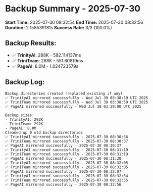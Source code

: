 # Backup Summary - 2025-07-30

**Start Time:** 2025-07-30 08:32:54
**End Time:** 2025-07-30 08:32:56
**Duration:** 2.158539181s
**Success Rate:** 3/3 (100.0%)

## Backup Results:
- ✅ **TrinityAI**: 288K - 582.114137ms
- ✅ **TriniTeam**: 288K - 551.60819ms
- ✅ **PageAI**: 8.0M - 1.024723579s

## Backup Log:
```
Backup directories created (replaced existing if any)
✅ TrinityAI mirrored successfully - Wed Jul 30 03:38:59 UTC 2025
✅ TriniTeam mirrored successfully - Wed Jul 30 03:38:59 UTC 2025
✅ PageAI mirrored successfully - Wed Jul 30 03:39:00 UTC 2025

Backup sizes:
- TrinityAI: 292K
- TriniTeam: 292K
- PageAI: 8.0M
Cleaned up 0 old backup directories
✅ TrinityAI mirrored successfully - 2025-07-30 08:30:36
✅ TriniTeam mirrored successfully - 2025-07-30 08:30:37
✅ PageAI mirrored successfully - 2025-07-30 08:30:37
✅ TrinityAI mirrored successfully - 2025-07-30 08:31:19
✅ TriniTeam mirrored successfully - 2025-07-30 08:31:19
✅ PageAI mirrored successfully - 2025-07-30 08:31:20
✅ TrinityAI mirrored successfully - 2025-07-30 08:32:05
✅ TriniTeam mirrored successfully - 2025-07-30 08:32:05
✅ PageAI mirrored successfully - 2025-07-30 08:32:07
✅ TrinityAI mirrored successfully - 2025-07-30 08:32:54
✅ TriniTeam mirrored successfully - 2025-07-30 08:32:55
✅ PageAI mirrored successfully - 2025-07-30 08:32:56

```
